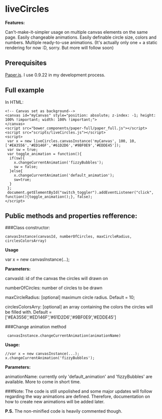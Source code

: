 # liveCircles
**Features:**

Can't-make-it-simpler usage on multiple canvas elements on the same page.
Easily changeable animations.
Easily definable circle size, colors and numbers.
Multiple ready-to-use animations. (It's actually only one + a static rendering for now :D, sorry. But more will follow soon)

## Prerequisites
[Paper.js](https://github.com/paperjs/paper.js). I use 0.9.22 in my development process.

## Full example
In HTML:

    <!-- Canvas set as background-->
    <canvas id="myCanvas" style="position: absolute; z-index: -1; height: 100% !important; width: 100% !important;">
    </canvas>
    <script src="bower_components/paper-full/paper_full.js"></script>
    <script src="scripts/liveCircles.js"></script>
    <script>
     var x = new liveCircles.canvasInstance('myCanvas', 100, 10, ['#EA3556','#ED146F','#61D2D6','#9BF0E9','#EDDE45']); 
     var sw = true;
     var toggle_animation = function(){
      if(sw){
        x.changeCurrentAnimation('fizzyBubbles');    
        sw = false;
      }else{
        x.changeCurrentAnimation('default_animation');
        sw=true;
      }
     };
     document.getElementById("switch_toggler").addEventListener("click", function(){toggle_animation();}, false);
    </script>
    
## Public methods and properties refference:
###Class constructor:

    canvasInstance(canvasId, numberOfCircles, maxCircleRadius, circlesColorsArray)
    
**Usage**

var x = new canvasInstance(...);

**Parameters:**

canvasId:               id of the canvas the circles will drawn on
 
numberOfCircles:        number of circles to be drawn
 
maxCircleRadius:        [optional] maximum circle radius. Default = 10;
 
 circlesColorsArry:      [optional] an array containing the colors the circles will be filled with. Default = ['#EA3556','#ED146F','#61D2D6','#9BF0E9','#EDDE45']
 
###Change animation method
 
     canvasInstance.changeCurrentAnimation(animationName)
     
**Usage:**

    //var x = new canvasInstance(...);
    x.changeCurrentAnimation('fizzyBubbles');
    
**Parameters:**

animationName: currently only 'default_animation' and 'fizzyBubbles' are available. More to come in short time.

###Note: 
The code is still unpolished and some major updates will follow regarding the way animations are defined. Therefore, documentation on how to create new animations will be added later. 

**P.S.** The non-minified code is heavily commented though.

